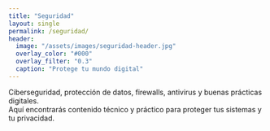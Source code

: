 ```yaml
---
title: "Seguridad"
layout: single
permalink: /seguridad/
header:
  image: "/assets/images/seguridad-header.jpg"
  overlay_color: "#000"
  overlay_filter: "0.3"
  caption: "Protege tu mundo digital"
---
```


Ciberseguridad, protección de datos, firewalls, antivirus y buenas prácticas digitales.  
Aquí encontrarás contenido técnico y práctico para proteger tus sistemas y tu privacidad.
